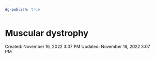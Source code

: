```yaml
---
dg-publish: true
---
```


# Muscular dystrophy

Created: November 16, 2022 3:07 PM
Updated: November 16, 2022 3:07 PM